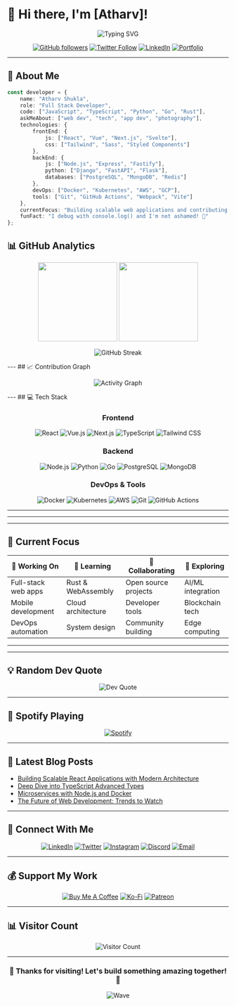 # 👋 Hi there, I'm [Atharv]!

<div align="center">
  
![Typing SVG](https://readme-typing-svg.herokuapp.com?font=Fira+Code&weight=600&size=28&pause=1000&color=64FFDA&center=true&vCenter=true&width=600&lines=Full+Stack+Developer;Open+Source+Enthusiast;Problem+Solver;Tech+Explorer)

</div>

<div align="center">
  
[![GitHub followers](https://img.shields.io/github/followers/snowjug?label=Follow&style=social)](https://github.com/snowjug)
[![Twitter Follow](https://img.shields.io/twitter/follow/snowjug?style=social)](https://twitter.com/snowjug)
[![LinkedIn](https://img.shields.io/badge/-LinkedIn-0077B5?style=flat&logo=linkedin&logoColor=white)](https://linkedin.com/in/snowjug)
[![Portfolio](https://img.shields.io/badge/-Portfolio-FF5722?style=flat&logo=google-chrome&logoColor=white)](https://yourportfolio.com)

</div>

---

## 🚀 About Me

```typescript
const developer = {
    name: "Atharv Shukla",
    role: "Full Stack Developer",
    code: ["JavaScript", "TypeScript", "Python", "Go", "Rust"],
    askMeAbout: ["web dev", "tech", "app dev", "photography"],
    technologies: {
        frontEnd: {
            js: ["React", "Vue", "Next.js", "Svelte"],
            css: ["Tailwind", "Sass", "Styled Components"]
        },
        backEnd: {
            js: ["Node.js", "Express", "Fastify"],
            python: ["Django", "FastAPI", "Flask"],
            databases: ["PostgreSQL", "MongoDB", "Redis"]
        },
        devOps: ["Docker", "Kubernetes", "AWS", "GCP"],
        tools: ["Git", "GitHub Actions", "Webpack", "Vite"]
    },
    currentFocus: "Building scalable web applications and contributing to open source",
    funFact: "I debug with console.log() and I'm not ashamed! 🐛"
};
```
## 📊 GitHub Analytics

<div align="center">
  
<img height="180em" src="https://github-readme-stats.vercel.app/api?username=snowjug&show_icons=true&theme=tokyonight&include_all_commits=true&count_private=true"/>
<img height="180em" src="https://github-readme-stats.vercel.app/api/top-langs/?username=snowjug&layout=compact&theme=tokyonight"/>

</div>

<div align="center">
  
![GitHub Streak](https://github-readme-streak-stats.herokuapp.com/?user=snowjug&theme=tokyonight)

</div>
---
## 📈 Contribution Graph

<div align="center">
  
![Activity Graph](https://github-readme-activity-graph.vercel.app/graph?username=snowjug&theme=tokyo-night)

</div>
---
## 💻 Tech Stack

<div align="center">

### Frontend
![React](https://img.shields.io/badge/-React-61DAFB?style=for-the-badge&logo=react&logoColor=black)
![Vue.js](https://img.shields.io/badge/-Vue.js-4FC08D?style=for-the-badge&logo=vue.js&logoColor=white)
![Next.js](https://img.shields.io/badge/-Next.js-000000?style=for-the-badge&logo=next.js&logoColor=white)
![TypeScript](https://img.shields.io/badge/-TypeScript-3178C6?style=for-the-badge&logo=typescript&logoColor=white)
![Tailwind CSS](https://img.shields.io/badge/-Tailwind_CSS-38B2AC?style=for-the-badge&logo=tailwind-css&logoColor=white)

### Backend
![Node.js](https://img.shields.io/badge/-Node.js-339933?style=for-the-badge&logo=node.js&logoColor=white)
![Python](https://img.shields.io/badge/-Python-3776AB?style=for-the-badge&logo=python&logoColor=white)
![Go](https://img.shields.io/badge/-Go-00ADD8?style=for-the-badge&logo=go&logoColor=white)
![PostgreSQL](https://img.shields.io/badge/-PostgreSQL-336791?style=for-the-badge&logo=postgresql&logoColor=white)
![MongoDB](https://img.shields.io/badge/-MongoDB-47A248?style=for-the-badge&logo=mongodb&logoColor=white)

### DevOps & Tools
![Docker](https://img.shields.io/badge/-Docker-2496ED?style=for-the-badge&logo=docker&logoColor=white)
![Kubernetes](https://img.shields.io/badge/-Kubernetes-326CE5?style=for-the-badge&logo=kubernetes&logoColor=white)
![AWS](https://img.shields.io/badge/-AWS-232F3E?style=for-the-badge&logo=amazon-aws&logoColor=white)
![Git](https://img.shields.io/badge/-Git-F05032?style=for-the-badge&logo=git&logoColor=white)
![GitHub Actions](https://img.shields.io/badge/-GitHub_Actions-2088FF?style=for-the-badge&logo=github-actions&logoColor=white)

</div>

---



---





---

## 🎯 Current Focus

<div align="center">

| 🔭 Working On | 🌱 Learning | 👯 Collaborating | 🤔 Exploring |
|---------------|-------------|------------------|---------------|
| Full-stack web apps | Rust & WebAssembly | Open source projects | AI/ML integration |
| Mobile development | Cloud architecture | Developer tools | Blockchain tech |
| DevOps automation | System design | Community building | Edge computing |

</div>

---



---

## 💡 Random Dev Quote

<div align="center">
  
![Dev Quote](https://quotes-github-readme.vercel.app/api?type=horizontal&theme=tokyonight)

</div>

---

## 🎵 Spotify Playing

<div align="center">

[![Spotify](https://novatorem-kyzbk7wxl-bardiesel.vercel.app/api/spotify)](https://open.spotify.com/user/snowjug)

</div>

---

## 📝 Latest Blog Posts

<!-- BLOG-POST-LIST:START -->
- [Building Scalable React Applications with Modern Architecture](https://yourblog.com/post1)
- [Deep Dive into TypeScript Advanced Types](https://yourblog.com/post2)
- [Microservices with Node.js and Docker](https://yourblog.com/post3)
- [The Future of Web Development: Trends to Watch](https://yourblog.com/post4)
<!-- BLOG-POST-LIST:END -->

---

## 🤝 Connect With Me

<div align="center">

[![LinkedIn](https://img.shields.io/badge/-LinkedIn-0077B5?style=for-the-badge&logo=linkedin&logoColor=white)](https://linkedin.com/in/snowjug)
[![Twitter](https://img.shields.io/badge/-Twitter-1DA1F2?style=for-the-badge&logo=twitter&logoColor=white)](https://twitter.com/snowjug)
[![Instagram](https://img.shields.io/badge/-Instagram-E4405F?style=for-the-badge&logo=instagram&logoColor=white)](https://instagram.com/snowjug)
[![Discord](https://img.shields.io/badge/-Discord-7289DA?style=for-the-badge&logo=discord&logoColor=white)](https://discord.gg/snowjug)
[![Email](https://img.shields.io/badge/-Email-D14836?style=for-the-badge&logo=gmail&logoColor=white)](mailto:atharv1324@gmail.com)

</div>

---

## 💰 Support My Work

<div align="center">

[![Buy Me A Coffee](https://img.shields.io/badge/-Buy_Me_A_Coffee-FFDD00?style=for-the-badge&logo=buy-me-a-coffee&logoColor=black)](https://buymeacoffee.com/snowjug)
[![Ko-Fi](https://img.shields.io/badge/-Ko--fi-F16061?style=for-the-badge&logo=ko-fi&logoColor=white)](https://ko-fi.com/snowjug)
[![Patreon](https://img.shields.io/badge/-Patreon-F96854?style=for-the-badge&logo=patreon&logoColor=white)](https://patreon.com/snowjug)

</div>

---

## 📊 Visitor Count

<div align="center">
  
![Visitor Count](https://profile-counter.glitch.me/snowjug/count.svg)

</div>

---

<div align="center">
  
### 🎉 Thanks for visiting! Let's build something amazing together! 🚀

![Wave](https://raw.githubusercontent.com/mayhemantt/mayhemantt/Update/svg/Bottom.svg)

</div>


